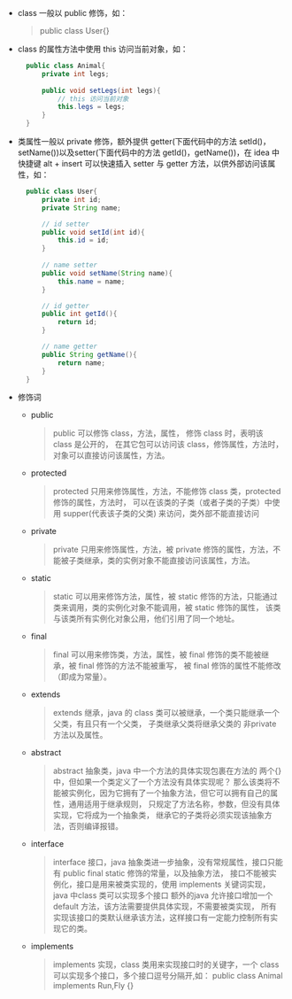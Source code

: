 - class 一般以 public 修饰，如：
    > public class User{}
- class 的属性方法中使用 this 访问当前对象，如：
    ```java
      public class Animal{
          private int legs;
          
          public void setLegs(int legs){
              // this 访问当前对象
              this.legs = legs;
          }   
      }   
    ```
- 类属性一般以 private 修饰，额外提供 getter(下面代码中的方法 setId()，setName())以及setter(下面代码中的方法 getId()，getName())，在 idea 中快捷键 alt + insert 可以快速插入 setter 与 getter 方法，以供外部访问该属性，如：
    ```java
      public class User{
          private int id;
          private String name;
  
          // id setter
          public void setId(int id){
              this.id = id;
          }
          
          // name setter
          public void setName(String name){
              this.name = name;
          }          
  
          // id getter
          public int getId(){
              return id;
          }
  
          // name getter 
          public String getName(){
              return name;
          }   
      }
    ```
    
- 修饰词

    - public
    
        > public 可以修饰 class，方法，属性， 修饰 class 时，表明该 class 是公开的，
        在其它包可以访问该 class，修饰属性，方法时，对象可以直接访问该属性，方法。
       
    - protected
    
        > protected 只用来修饰属性，方法，不能修饰 class 类，protected 修饰的属性，方法时，
        可以在该类的子类（或者子类的子类）中使用 supper(代表该子类的父类) 来访问，类外部不能直接访问
    
    - private
    
        > private 只用来修饰属性，方法，被 private 修饰的属性，方法，不能被子类继承，类的实例对象不能直接访问该属性，方法。
    
    - static
    
        > static 可以用来修饰方法，属性，被 static 修饰的方法，只能通过类来调用，类的实例化对象不能调用，被 static 修饰的属性，
        该类与该类所有实例化对象公用，他们引用了同一个地址。
    
    - final
    
        > final 可以用来修饰类，方法，属性，被 final 修饰的类不能被继承，被 final 修饰的方法不能被重写，
        被 final 修饰的属性不能修改（即成为常量）。
    
    - extends
    
        > extends 继承，java 的 class 类可以被继承，一个类只能继承一个父类，有且只有一个父类，
        子类继承父类将继承父类的 非private 方法以及属性。
    
    - abstract
    
        > abstract 抽象类，java 中一个方法的具体实现包裹在方法的 两个{}中，但如果一个类定义了一个方法没有具体实现呢？
        那么该类将不能被实例化，因为它拥有了一个抽象方法，但它可以拥有自己的属性，通用适用于继承规则，
        只规定了方法名称，参数，但没有具体实现，它将成为一个抽象类，
        继承它的子类将必须实现该抽象方法，否则编译报错。
    
    - interface
    
        > interface 接口，java 抽象类进一步抽象，没有常规属性，接口只能有 public final static 修饰的常量，以及抽象方法，
        接口不能被实例化，接口是用来被类实现的，使用 implements 关键词实现，java 中class 类可以实现多个接口
        额外的java 允许接口增加一个 default 方法，该方法需要提供具体实现，不需要被类实现，
        所有实现该接口的类默认继承该方法，这样接口有一定能力控制所有实现它的类。
        
    - implements 
    
        > implements 实现，class 类用来实现接口时的关键字，一个 class 可以实现多个接口，多个接口逗号分隔开,如： 
        public class Animal implements Run,Fly {}